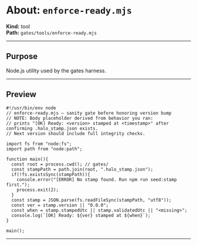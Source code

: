 # About: `enforce-ready.mjs`

**Kind:** tool  
**Path:** `gates/tools/enforce-ready.mjs`

---

## Purpose

Node.js utility used by the gates harness.

---

## Preview

```
#!/usr/bin/env node
// enforce-ready.mjs — sanity gate before honoring version bump
// NOTE: Body placeholder derived from behavior you ran:
// prints "[OK] Ready: <version> stamped at <timestamp>" after confirming .halo_stamp.json exists.
// Next version should include full integrity checks.

import fs from "node:fs";
import path from "node:path";

function main(){
  const root = process.cwd(); // gates/
  const stampPath = path.join(root, ".halo_stamp.json");
  if(!fs.existsSync(stampPath)){
    console.error("[ERROR] No stamp found. Run npm run seed:stamp first.");
    process.exit(2);
  }
  const stamp = JSON.parse(fs.readFileSync(stampPath, "utf8"));
  const ver = stamp.version || "0.0.0";
  const when = stamp.stampedUtc || stamp.validatedUtc || "<missing>";
  console.log(`[OK] Ready: ${ver} stamped at ${when}`);
}

main();

```

---
